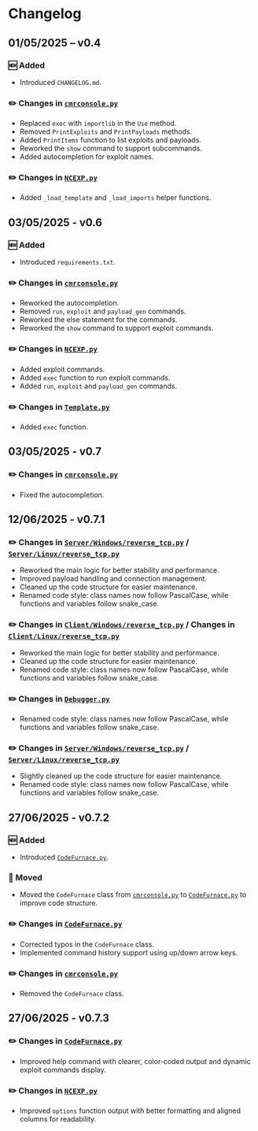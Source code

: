 # Changelog

## 01/05/2025 – v0.4

### 🆕 Added
- Introduced `CHANGELOG.md`.

### ✏️ Changes in [`cmrconsole.py`](Src/cmrconsole.py)
- Replaced `exec` with `importlib` in the `Use` method.
- Removed `PrintExploits` and `PrintPayloads` methods.
- Added `PrintItems` function to list exploits and payloads.
- Reworked the `show` command to support subcommands.
- Added autocompletion for exploit names.

### ✏️ Changes in [`NCEXP.py`](Src/Server/Exploits/NoticedCloud/NCEXP.py)
- Added `_load_template` and `_load_imports` helper functions.

## 03/05/2025 - v0.6

### 🆕 Added
- Introduced `requirements.txt`.

### ✏️ Changes in [`cmrconsole.py`](Src/cmrconsole.py)
- Reworked the autocompletion.
- Removed `run`, `exploit` and `payload_gen` commands.
- Reworked the else statement for the commands.
- Reworked the `show` command to support exploit commands.

### ✏️ Changes in [`NCEXP.py`](Src/Server/Exploits/NoticedCloud/NCEXP.py)
- Added exploit commands.
- Added `exec` function to run exploit commands.
- Added `run`, `exploit` and `payload_gen` commands.

### ✏️ Changes in [`Template.py`](Src/Lib/Template.py)
- Added `exec` function.

## 03/05/2025 - v0.7

### ✏️ Changes in [`cmrconsole.py`](Src/cmrconsole.py)
- Fixed the autocompletion.

## 12/06/2025 - v0.7.1

### ✏️ Changes in [`Server/Windows/reverse_tcp.py`](Src/Server/Payloads/Windows/NoticedCloud/reverse_tcp.py) / [`Server/Linux/reverse_tcp.py`](Src/Server/Payloads/Windows/NoticedCloud/reverse_tcp.py)
- Reworked the main logic for better stability and performance.
- Improved payload handling and connection management.
- Cleaned up the code structure for easier maintenance.
- Renamed code style: class names now follow PascalCase, while functions and variables follow snake_case.

### ✏️ Changes in [`Client/Windows/reverse_tcp.py`](Src/Client/Payloads/Windows/NoticedCloud/reverse_tcp.py) / Changes in [`Client/Linux/reverse_tcp.py`](Src/Client/Payloads/Windows/NoticedCloud/reverse_tcp.py)
- Reworked the main logic for better stability and performance.
- Cleaned up the code structure for easier maintenance.
- Renamed code style: class names now follow PascalCase, while functions and variables follow snake_case.

### ✏️ Changes in [`Debugger.py`](Src/Lib/Debugger.py)
- Renamed code style: class names now follow PascalCase, while functions and variables follow snake_case.

### ✏️ Changes in [`Server/Windows/reverse_tcp.py`](Src/Server/Payloads/Windows/NoticedCloud/reverse_tcp.py) / [`Server/Linux/reverse_tcp.py`](Src/Server/Payloads/Windows/NoticedCloud/reverse_tcp.py)
- Slightly cleaned up the code structure for easier maintenance.
- Renamed code style: class names now follow PascalCase, while functions and variables follow snake_case.

## 27/06/2025 - v0.7.2

### 🆕 Added
- Introduced [`CodeFurnace.py`](Src/Core/CodeFurnace.py).

### 🚚 Moved
- Moved the `CodeFurnace` class from [`cmrconsole.py`](Src/cmrconsole.py) to [`CodeFurnace.py`](Src/Core/CodeFurnace.py) to improve code structure.

### ✏️ Changes in [`CodeFurnace.py`](Src/Core/CodeFurnace.py)
- Corrected typos in the `CodeFurnace` class.
- Implemented command history support using up/down arrow keys.

### ✏️ Changes in [`cmrconsole.py`](Src/cmrconsole.py)
- Removed the `CodeFurnace` class.

## 27/06/2025 - v0.7.3

### ✏️ Changes in [`CodeFurnace.py`](Src/Core/CodeFurnace.py)
- Improved help command with clearer, color-coded output and dynamic exploit commands display.

### ✏️ Changes in [`NCEXP.py`](Src/Exploits/NoticedCloud/NCEXP.py)
- Improved `options` function output with better formatting and aligned columns for readability.